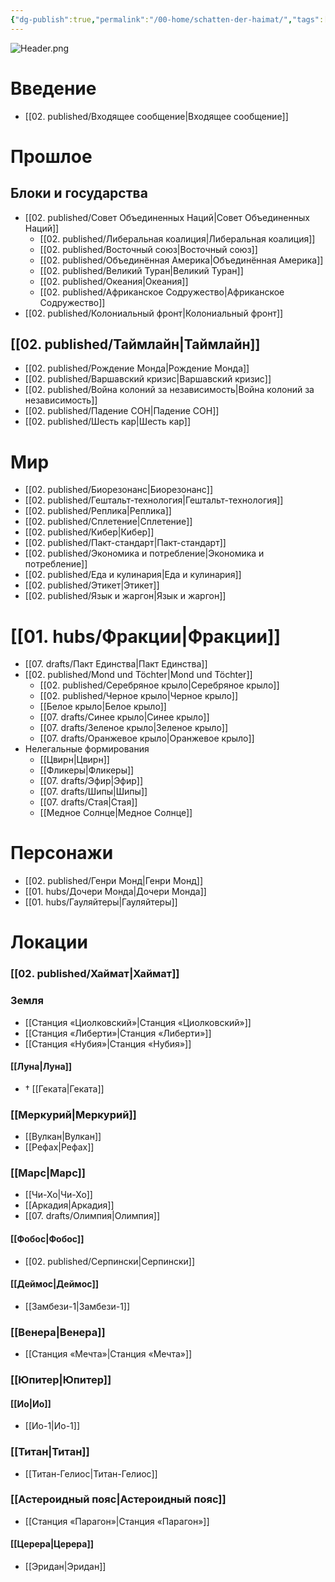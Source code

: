 ```yaml
---
{"dg-publish":true,"permalink":"/00-home/schatten-der-haimat/","tags":["#хаб","gardenEntry"]}
---
```


![Header.png](/img/user/09.%20files/Header.png)
# Введение
- [[02. published/Входящее сообщение\|Входящее сообщение]]
# Прошлое
## Блоки и государства
- [[02. published/Совет Объединенных Наций\|Совет Объединенных Наций]]
	- [[02. published/Либеральная коалиция\|Либеральная коалиция]]
	- [[02. published/Восточный союз\|Восточный союз]]
	- [[02. published/Объединённая Америка\|Объединённая Америка]]
	- [[02. published/Великий Туран\|Великий Туран]]
	- [[02. published/Океания\|Океания]]
	- [[02. published/Африканское Содружество\|Африканское Содружество]]
- [[02. published/Колониальный фронт\|Колониальный фронт]]
## [[02. published/Таймлайн\|Таймлайн]]
- [[02. published/Рождение Монда\|Рождение Монда]]
- [[02. published/Варшавский кризис\|Варшавский кризис]]
- [[02. published/Война колоний за независимость\|Война колоний за независимость]]
- [[02. published/Падение СОН\|Падение СОН]]
- [[02. published/Шесть кар\|Шесть кар]]
# Мир
- [[02. published/Биорезонанс\|Биорезонанс]]
- [[02. published/Гештальт-технология\|Гештальт-технология]]
- [[02. published/Реплика\|Реплика]]
- [[02. published/Сплетение\|Сплетение]]
- [[02. published/Кибер\|Кибер]]
- [[02. published/Пакт-стандарт\|Пакт-стандарт]]
- [[02. published/Экономика и потребление\|Экономика и потребление]]
- [[02. published/Еда и кулинария\|Еда и кулинария]]
- [[02. published/Этикет\|Этикет]]
- [[02. published/Язык и жаргон\|Язык и жаргон]]
# [[01. hubs/Фракции\|Фракции]]
- [[07. drafts/Пакт Единства\|Пакт Единства]]
- [[02. published/Mond und Töchter\|Mond und Töchter]]
	- [[02. published/Серебряное крыло\|Серебряное крыло]]
	- [[02. published/Черное крыло\|Черное крыло]]
	- [[Белое крыло\|Белое крыло]]
	- [[07. drafts/Синее крыло\|Синее крыло]]
	- [[07. drafts/Зеленое крыло\|Зеленое крыло]]
	- [[07. drafts/Оранжевое крыло\|Оранжевое крыло]]
- Нелегальные формирования
	- [[Цвирн\|Цвирн]]
	- [[Фликеры\|Фликеры]]
	- [[07. drafts/Эфир\|Эфир]]
	- [[07. drafts/Шипы\|Шипы]]
	- [[07. drafts/Стая\|Стая]]
	- [[Медное Солнце\|Медное Солнце]]
# Персонажи
- [[02. published/Генри Монд\|Генри Монд]]
- [[01. hubs/Дочери Монда\|Дочери Монда]]
- [[01. hubs/Гауляйтеры\|Гауляйтеры]]
# Локации
### [[02. published/Хаймат\|Хаймат]]
### Земля
- [[Станция «Циолковский»\|Станция «Циолковский»]]
- [[Станция «Либерти»\|Станция «Либерти»]]
- [[Станция «Нубия»\|Станция «Нубия»]]
#### [[Луна\|Луна]]
- † [[Геката\|Геката]]
### [[Меркурий\|Меркурий]]
- [[Вулкан\|Вулкан]]
- [[Рефах\|Рефах]]
### [[Марс\|Марс]]
- [[Чи-Хо\|Чи-Хо]]
- [[Аркадия\|Аркадия]]
- [[07. drafts/Олимпия\|Олимпия]]
#### [[Фобос\|Фобос]]
- [[02. published/Серпински\|Серпински]]
#### [[Деймос\|Деймос]]
- [[Замбези-1\|Замбези-1]]
### [[Венера\|Венера]]
- [[Станция «Мечта»\|Станция «Мечта»]]
### [[Юпитер\|Юпитер]]
#### [[Ио\|Ио]]
- [[Ио-1\|Ио-1]]
### [[Титан\|Титан]]
- [[Титан-Гелиос\|Титан-Гелиос]]
### [[Астероидный пояс\|Астероидный пояс]]
- [[Станция «Парагон»\|Станция «Парагон»]]
#### [[Церера\|Церера]]
- [[Эридан\|Эридан]]
